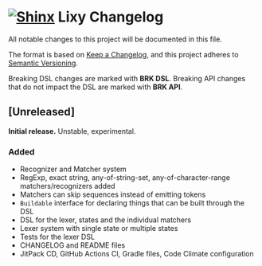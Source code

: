 # [![Shinx](https://img.pokemondb.net/sprites/black-white/anim/normal/shinx.gif)](http://pokemondb.net/pokedex/shinx) Lixy Changelog

All notable changes to this project will be documented in this file.

The format is based on [Keep a Changelog](https://keepachangelog.com), and this project adheres to [Semantic Versioning](https://semver.org).

Breaking DSL changes are marked with **BRK DSL**. Breaking API changes that do not impact the DSL are marked with **BRK API**.


## [Unreleased]
**Initial release.** Unstable, experimental.

### Added
* Recognizer and Matcher system
* RegExp, exact string, any-of-string-set, any-of-character-range matchers/recognizers added
* Matchers can skip sequences instead of emitting tokens
* `Buildable` interface for declaring things that can be built through the DSL
* DSL for the lexer, states and the individual matchers
* Lexer system with single state or multiple states
* Tests for the lexer DSL
* CHANGELOG and README files
* JitPack CD, GitHub Actions CI, Gradle files, Code Climate configuration